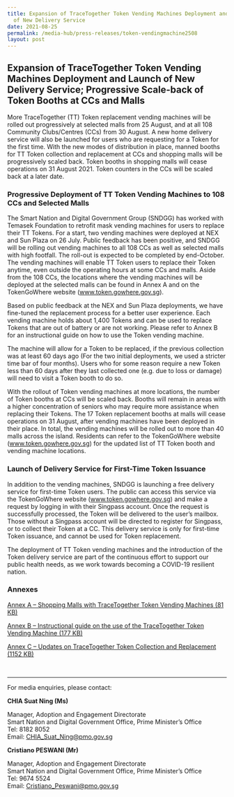 ```yaml
---
title: Expansion of TraceTogether Token Vending Machines Deployment and Launch
  of New Delivery Service
date: 2021-08-25
permalink: /media-hub/press-releases/token-vendingmachine2508
layout: post
---
```



## Expansion of TraceTogether Token Vending Machines Deployment and Launch of New Delivery Service; Progressive Scale-back of Token Booths at CCs and Malls

More TraceTogether (TT) Token replacement vending machines will be rolled out progressively at selected malls from 25 August, and at all 108 Community Clubs/Centres (CCs) from 30 August. A new home delivery service will also be launched for users who are requesting for a Token for the first time. With the new modes of distribution in place, manned booths for TT Token collection and replacement at CCs and shopping malls will be progressively scaled back. Token booths in shopping malls will cease operations on 31 August 2021. Token counters in the CCs will be scaled back at a later date. 

### Progressive Deployment of TT Token Vending Machines to 108 CCs and Selected Malls

The Smart Nation and Digital Government Group (SNDGG) has worked with Temasek Foundation to retrofit mask vending machines for users to replace their TT Tokens. For a start, two vending machines were deployed at NEX and Sun Plaza on 26 July. Public feedback has been positive, and SNDGG will be rolling out vending machines to all 108 CCs as well as selected malls with high footfall. The roll-out is expected to be completed by end-October. The vending machines will enable TT Token users to replace their Token anytime, even outside the operating hours at some CCs and malls. Aside from the 108 CCs, the locations where the vending machines will be deployed at the selected malls can be found in Annex A and on the TokenGoWhere website (www.token.gowhere.gov.sg).

Based on public feedback at the NEX and Sun Plaza deployments, we have fine-tuned the replacement process for a better user experience. Each vending machine holds about 1,400 Tokens and can be used to replace Tokens that are out of battery or are not working. Please refer to Annex B for an instructional guide on how to use the Token vending machine.

The machine will allow for a Token to be replaced, if the previous collection was at least 60 days ago (For the two initial deployments, we used a stricter time bar of four months). Users who for some reason require a new Token less than 60 days after they last collected one (e.g. due to loss or damage) will need to visit a Token booth to do so.

With the rollout of Token vending machines at more locations, the number of Token booths at CCs will be scaled back. Booths will remain in areas with a higher concentration of seniors who may require more assistance when replacing their Tokens. The 17 Token replacement booths at malls will cease operations on 31 August, after vending machines have been deployed in their place. In total, the vending machines will be rolled out to more than 40 malls across the island. Residents can refer to the TokenGoWhere website (www.token.gowhere.gov.sg) for the updated list of TT Token booth and vending machine locations.

### Launch of Delivery Service for First-Time Token Issuance

In addition to the vending machines, SNDGG is launching a free delivery service for first-time Token users. The public can access this service via the TokenGoWhere website (www.token.gowhere.gov.sg) and make a request by logging in with their Singpass account. Once the request is successfully processed, the Token will be delivered to the user’s mailbox. Those without a Singpass account will be directed to register for Singpass, or to collect their Token at a CC. This delivery service is only for first-time Token issuance, and cannot be used for Token replacement.

The deployment of TT Token vending machines and the introduction of the Token delivery service are part of the continuous effort to support our public health needs, as we work towards becoming a COVID-19 resilient nation.


### Annexes

[Annex A – Shopping Malls with TraceTogether Token Vending Machines (81 KB)](/files/press-releases/2021/annex-a-shopping-malls-with-tracetogether-token-vending-machines.pdf)

[Annex B – Instructional guide on the use of the TraceTogether Token Vending Machine (177 KB)](/files/press-releases/2021/annex-b-instructional-guide-on-the-use-of-the-tracetogether-token-vending-machine.pdf)

[Annex C – Updates on TraceTogether Token Collection and Replacement (1152 KB)](/files/press-releases/2021/annex-c---token-replacement-updates.pdf)

<br>



----------


For media enquiries, please contact:


**CHIA Suat Ning (Ms)**

Manager, Adoption and Engagement Directorate<br>
Smart Nation and Digital Government Office, Prime Minister’s Office<br>
Tel: 8182 8052<br>
Email: CHIA_Suat_Ning@pmo.gov.sg


**Cristiano PESWANI (Mr)**

Manager, Adoption and Engagement Directorate<br>
Smart Nation and Digital Government Office, Prime Minister’s Office<br>
Tel: 9674 5524<br>
 Email: Cristiano_Peswani@pmo.gov.sg